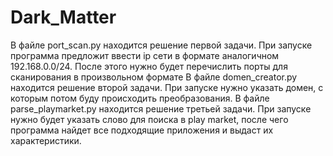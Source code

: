 # Dark_Matter
В файле port_scan.py находится решение первой задачи. При запуске программа предложит ввести ip сети в формате аналогичном 192.168.0.0/24. После этого нужно будет перечислить порты для сканирования в произвольном формате
В файле domen_creator.py находится решение второй задачи. При запуске нужно указать домен, с которым потом буду происходить преобразования.
В файле parse_playmarket.py находится решение третьей задачи. При запуске нужно будет указать слово для поиска в play market, после чего программа найдет все подходящие приложения и выдаст их характеристики.
